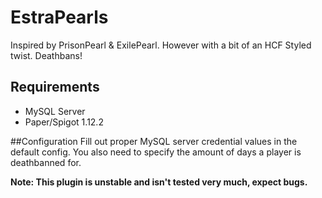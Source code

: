 # EstraPearls
Inspired by PrisonPearl &amp; ExilePearl. However with a bit of an HCF Styled twist. Deathbans!

## Requirements
 * MySQL Server
 * Paper/Spigot 1.12.2

##Configuration
Fill out proper MySQL server credential values in the default config.
You also need to specify the amount of days a player is deathbanned for.

**Note: This plugin is unstable and isn't tested very much, expect bugs.**
